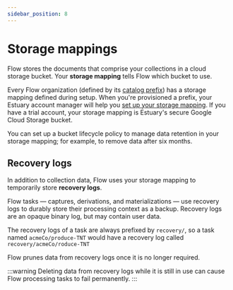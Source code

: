 ```yaml
---
sidebar_position: 8
---
```

# Storage mappings

Flow stores the documents that comprise your collections in a cloud storage bucket.
Your **storage mapping** tells Flow which bucket to use.

Every Flow organization (defined by its [catalog prefix](./catalogs.md#namespace)) has a storage mapping defined during setup.
When you're provisioned a prefix, your Estuary account manager will help you [set up your storage mapping](../getting-started/installation.md#configuring-your-cloud-storage-bucket-for-use-with-flow).
If you have a trial account, your storage mapping is Estuary's secure Google Cloud Storage bucket.

You can set up a bucket lifecycle policy to manage data retention in your storage mapping;
for example, to remove data after six months.

## Recovery logs

In addition to collection data, Flow uses your storage mapping to temporarily store **recovery logs**.

Flow tasks — captures, derivations, and materializations — use recovery logs to durably store their processing context as a backup.
Recovery logs are an opaque binary log, but may contain user data.

The recovery logs of a task are always prefixed by `recovery/`,
so a task named `acmeCo/produce-TNT` would have a recovery log called `recovery/acmeCo/roduce-TNT`

Flow prunes data from recovery logs once it is no longer required.

:::warning
Deleting data from recovery logs while it is still in use can
cause Flow processing tasks to fail permanently.
:::